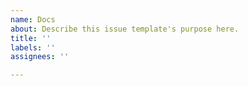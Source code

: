 ```yaml
---
name: Docs
about: Describe this issue template's purpose here.
title: ''
labels: ''
assignees: ''

---
```



